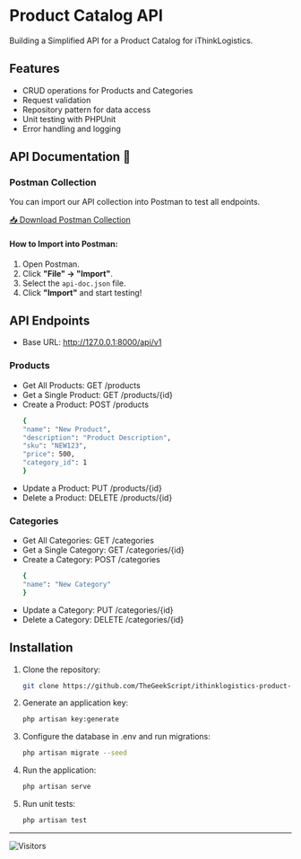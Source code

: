 # Product Catalog API

Building a Simplified API for a Product Catalog for iThinkLogistics.

## Features
- CRUD operations for Products and Categories
- Request validation
- Repository pattern for data access
- Unit testing with PHPUnit
- Error handling and logging

## API Documentation 📄

### Postman Collection
You can import our API collection into Postman to test all endpoints.

[📥 Download Postman Collection](docs/api-doc.json)

#### How to Import into Postman:
1. Open Postman.
2. Click **"File" → "Import"**.
3. Select the `api-doc.json` file.
4. Click **"Import"** and start testing!


## API Endpoints

- Base URL: http://127.0.0.1:8000/api/v1

### Products
- Get All Products: GET /products
- Get a Single Product: GET /products/{id}
- Create a Product: POST /products
  ```sh
  {
  "name": "New Product",
  "description": "Product Description",
  "sku": "NEW123",
  "price": 500,
  "category_id": 1
  }
- Update a Product: PUT /products/{id}
- Delete a Product: DELETE /products/{id}

### Categories
- Get All Categories: GET /categories
- Get a Single Category: GET /categories/{id}
- Create a Category: POST /categories
  ```sh
  {
  "name": "New Category"
  }
- Update a Category: PUT /categories/{id}
- Delete a Category: DELETE /categories/{id}

## Installation
1. Clone the repository:
   ```sh
   git clone https://github.com/TheGeekScript/ithinklogistics-product-catalog-api.git

2. Generate an application key:
   ```sh
   php artisan key:generate

3. Configure the database in .env and run migrations:
   ```sh
   php artisan migrate --seed

4. Run the application:
   ```sh
   php artisan serve

5. Run unit tests:
   ```sh
   php artisan test

---

![Visitors](https://api.visitorbadge.io/api/visitors?path=thegeekscript&label=Visitors&labelColor=%23d9e3f0&countColor=%23555555)

